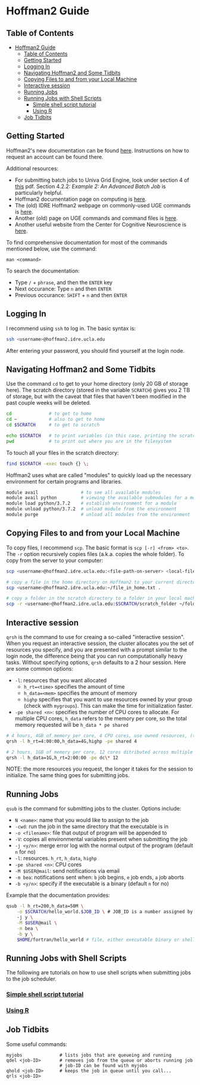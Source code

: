 # Hoffman2 Guide
## Table of Contents
- [Hoffman2 Guide](#hoffman2-guide)
  * [Table of Contents](#table-of-contents)
  * [Getting Started](#getting-started)
  * [Logging In](#logging-in)
  * [Navigating Hoffman2 and Some Tidbits](#navigating-hoffman2-and-some-tidbits)
  * [Copying Files to and from your Local Machine](#copying-files-to-and-from-your-local-machine)
  * [Interactive session](#interactive-session)
  * [Running Jobs](#running-jobs)
  * [Running Jobs with Shell Scripts](#running-jobs-with-shell-scripts)
    + [Simple shell script tutorial](#simple-shell-script-tutorial)
    + [Using R](#using-r)
  * [Job Tidbits](#job-tidbits)
## Getting Started
Hoffman2's new documentation can be found [here](https://www.hoffman2.idre.ucla.edu/). Instructions on how to request an account can be found there.

Additional resources:
* For submitting batch jobs to Univa Grid Engine, look under section 4 of [this](http://www.univa.com/resources/files/univa_user_guide_univa__grid_engine_854.pdf) pdf. Section 4.2.2: _Example 2: An Advanced Batch Job_ is particularly helpful.
* Hoffman2 documentation page on computing is [here](https://www.hoffman2.idre.ucla.edu/Using-H2/Computing/Computing.html).
* The (old) IDRE Hoffman2 webpage on commonly-used UGE commands is [here](http://web.archive.org/web/20170226162759/https://www.hoffman2.idre.ucla.edu/computing/sge/).
* Another (old) page on UGE commands and command files is [here](http://web.archive.org/web/20170517201108/http://www.hoffman2.idre.ucla.edu/computing/running/#Build_a_UGE_command_file_for_your_job_and_use_UGE_commands_directly).
* Another useful website from the Center for Cognitive Neuroscience is [here](https://www.ccn.ucla.edu/wiki/index.php/Hoffman2).

To find comprehensive documentation for most of the commands mentioned below, use the command:
```
man <command>
```
To search the documentation:
* Type `/` + `phrase`, and then the `ENTER` key
* Next occurance: Type `n` and then `ENTER`
* Previous occurance: `SHIFT` + `n` and then `ENTER`

## Logging In
I recommend using `ssh` to log in. The basic syntax is:
```bash
ssh <username>@hoffman2.idre.ucla.edu
```
After entering your password, you should find yourself at the login node.

## Navigating Hoffman2 and Some Tidbits
Use the command `cd` to get to your home directory (only 20 GB of storage here). The scratch directory (stored in the variable `SCRATCH`) gives you 2 TB of storage, but with the caveat that files that haven't been modified in the past couple weeks will be deleted.
```bash
cd              # to get to home
cd ~            # also to get to home
cd $SCRATCH     # to get to scratch

echo $SCRATCH   # to print variables (in this case, printing the scratch directory path)
pwd             # to print out where you are in the filesystem
```

To touch all your files in the scratch directory:
```bash
find $SCRATCH -exec touch {} \;
```

Hoffman2 uses what are called "modules" to quickly load up the necessary environment for certain programs and libraries.
```bash
module avail                # to see all available modules
module avail python         # viewing the available submodules for a module (most modules have various versions as the submodules)
module load python/3.7.2    # establish environment for a module
module unload python/3.7.2  # unload module from the environment
module purge                # unload all modules from the environment
```

## Copying Files to and from your Local Machine
To copy files, I recommend `scp`. The basic format is `scp [-r] <from> <to>`. The `-r` option recursively copies files (a.k.a. copies the whole folder). To copy from the server to your computer:
```bash
scp <username>@hoffman2.idre.ucla.edu:<file-path-on-server> <local-file-path>

# copy a file in the home directory on Hoffman2 to your current directory
scp <username>@hoffman2.idre.ucla.edu:~/file_in_home.txt .

# copy a folder in the scratch directory to a folder in your local machine's home directory
scp -r <username>@hoffman2.idre.ucla.edu:$SCRATCH/scratch_folder ~/folder_in_home
```

## Interactive session
`qrsh` is the command to use for creaing a so-called "interactive session". When you request an interactive session, the cluster allocates you the set of resources you specify, and you are presented with a prompt similar to the login node, the difference being that you can run computationally heavy tasks. Without specifying options, `qrsh` defaults to a 2 hour session. Here are some common options:
 * `-l`: resources that you want allocated
    - `h_rt=<time>` specifies the amount of time
    - `h_data=<mem>` specifies the amount of memory
    - `highp` specifies that you want to use resources owned by your group (check with `mygroups`). This can make the time for initialization faster.
 * `-pe shared <n>`: specifies the number of CPU cores to allocate. For multiple CPU cores, `h_data` refers to the memory per core, so the total memory requested will be `h_data * pe shared`
```bash
# 4 hours, 4GB of memory per core, 4 CPU cores, use owned resources, (total of 16GB memory requested)
qrsh -l h_rt=4:00:00,h_data=4G,highp -pe shared 4

# 2 hours, 1GB of memory per core, 12 cores ditributed across multiple compute nodes
qrsh -l h_data=1G,h_rt=2:00:00 -pe dc\* 12
```

NOTE: the more resources you request, the longer it takes for the session to initialize. The same thing goes for submitting jobs.

## Running Jobs
`qsub` is the command for submitting jobs to the cluster. Options include:
* `N <name>`: name that you would like to assign to the job
* `-cwd`: run the job in the same directory that the executable is in
* `-o <filename>`: file that output of program will be appended to
* `-V`: copies all environmental variables present when submitting the job
* `-j <y/n>`: merge error log with the normal output of the program (default `n` for no) 
* `-l`: resources. `h_rt`, `h_data`, `highp`
* `-pe shared <n>`: CPU cores
* `-M $USER@mail`: send notifications via email
* `-m bea`: notifications sent when: `b` job begins, `e` job ends, `a` job aborts
* `-b <y/n>`: specify if the executable is a binary (default `n` for no)

Example that the documentation provides:
```bash
qsub -l h_rt=200,h_data=50M \
    -o $SCRATCH/hello_world.$JOB_ID \ # JOB_ID is a number assigned by the job scheduler
    -j y \
    -M $USER@mail \
    -m bea \
    -b y \
    $HOME/fortran/hello_world # file, either executable binary or shell script
```

## Running Jobs with Shell Scripts
The following are tutorials on how to use shell scripts when submitting jobs to the job scheduler.
### [Simple shell script tutorial](shell.md)
### [Using R](shell_R.md)

## Job Tidbits
Some useful commands:
```shell
myjobs              # lists jobs that are queueing and running
qdel <job-ID>       # removes job from the queue or aborts running job
                    # job-ID can be found with myjobs
qhold <job-ID>      # keeps the job in queue until you call...
qrls <job-ID>
```
